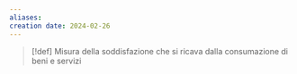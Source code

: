 ```yaml
---
aliases: 
creation date: 2024-02-26
---
```


> [!def]
> Misura della soddisfazione che si ricava dalla consumazione di beni e servizi